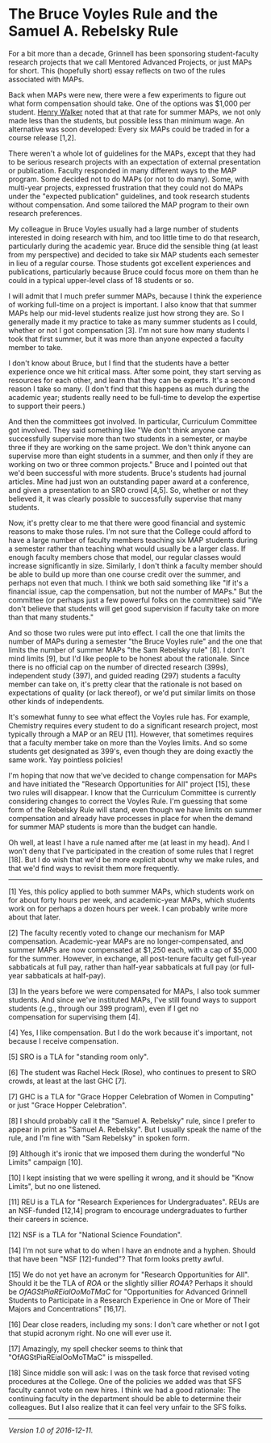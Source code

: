 The Bruce Voyles Rule and the Samuel A. Rebelsky Rule
=====================================================

For a bit more than a decade, Grinnell has been sponsoring student-faculty
research projects that we call Mentored Advanced Projects, or just MAPs
for short.  This (hopefully short) essay reflects on two of the rules
associated with MAPs.

Back when MAPs were new, there were a few experiments to figure out what
form compensation should take.  One of the options was $1,000 per student.
[Henry Walker](henry-walker.html) noted that at that rate for summer
MAPs, we not only made less than the students, but possible less than
minimum wage.  An alternative was soon developed: Every six MAPs could
be traded in for a course release [1,2].

There weren't a whole lot of guidelines for the MAPs, except that they
had to be serious research projects with an expectation of external
presentation or publication.  Faculty responded in many different ways
to the MAP program.  Some decided not to do MAPs (or not to do many).
Some, with multi-year projects, expressed frustration that they could not
do MAPs under the "expected publication" guidelines, and took research
students without compensation.  And some tailored the MAP program to their
own research preferences.

My colleague in Bruce Voyles usually had a large number of students
interested in doing research with him, and too little time to do that
research, particularly during the academic year.  Bruce did the sensible
thing (at least from my perspective) and decided to take six MAP students
each semester in lieu of a regular course.  Those students got excellent
experiences and publications, particularly because Bruce could focus more
on them than he could in a typical upper-level class of 18 students or so.

I will admit that I much prefer summer MAPs, because I think the
experience of working full-time on a project is important.  I also know
that that summer MAPs help our mid-level students realize just how
strong they are.  So I generally made it my practice to take as many
summer students as I could, whether or not I got compensation [3].
I'm not sure how many students I took that first summer, but it was more
than anyone expected a faculty member to take.

I don't know about Bruce, but I find that the students have a better
experience once we hit critical mass.  After some point, they start
serving as resources for each other, and learn that they can be experts.
It's a second reason I take so many.  (I don't find that this happens as
much during the academic year; students really need to be full-time to
develop the expertise to support their peers.)

And then the committees got involved.  In particular, Curriculum
Committee got involved.  They said something like "We don't think
anyone can successfully supervise more than two students in a semester,
or maybe three if they are working on the same project.  We don't
think anyone can supervise more than eight students in a summer,
and then only if they are working on two or three common projects."
Bruce and I pointed out that we'd been successful with more students.
Bruce's students had journal articles.  Mine had just won an outstanding
paper award at a conference, and given a presentation to an SRO crowd
[4,5].  So, whether or not they believed it, it was clearly possible to
successfully supervise that many students.

Now, it's pretty clear to me that there were good financial and systemic
reasons to make those rules.  I'm not sure that the College could afford
to have a large number of faculty members teaching six MAP students during
a semester rather than teaching what would usually be a larger class.
If enough faculty members chose that model, our regular classes would
increase significantly in size.  Similarly, I don't think a faculty member
should be able to build up more than one course credit over the summer,
and perhaps not even that much.  I think we both said something like "If
it's a financial issue, cap the compensation, but not the number of MAPs."
But the committee (or perhaps just a few powerful folks on the committee)
said "We don't believe that students will get good supervision if faculty
take on more than that many students."  

And so those two rules were put into effect.  I call the one that
limits the number of MAPs during a semester "the Bruce Voyles rule"
and the one that limits the number of summer MAPs "the Sam Rebelsky
rule" [8].  I don't mind limits [9], but I'd like people to be honest
about the rationale.  Since there is no official cap on the number of
directed research (399s), independent study (397), and guided reading
(297) students a faculty member can take on, it's pretty clear that the
rationale is not based on expectations of quality (or lack thereof),
or we'd put similar limits on those other kinds of independents.

It's somewhat funny to see what effect the Voyles rule has.  For example,
Chemistry requires every student to do a significant research project,
most typically through a MAP or an REU [11].  However, that sometimes
requires that a faculty member take on more than the Voyles limits.  And
so some students get designated as 399's, even though they are doing
exactly the same work.  Yay pointless policies!

I'm hoping that now that we've decided to change compensation for MAPs
and have initiated the "Research Opportunities for All" project [15],
these two rules will disappear.  I know that the Curriculum Committee is
currently considering changes to correct the Voyles Rule.  I'm guessing
that some form of the Rebelsky Rule will stand, even though we have limits
on summer compensation and already have processes in place for when the
demand for summer MAP students is more than the budget can handle.

Oh well, at least I have a rule named after me (at least in my head).
And I won't deny that I've participated in the creation of some rules
that I regret [18].  But I do wish that we'd be more explicit about why
we make rules, and that we'd find ways to revisit them more frequently.

----

[1] Yes, this policy applied to both summer MAPs, which students work on
for about forty hours per week, and academic-year MAPs, which students
work on for perhaps a dozen hours per week.  I can probably write more
about that later.

[2] The faculty recently voted to change our mechanism for MAP
compensation.  Academic-year MAPs are no longer-compensated, and summer
MAPs are now compensated at $1,250 each, with a cap of $5,000 for the
summer.  However, in exchange, all post-tenure faculty get full-year
sabbaticals at full pay, rather than half-year sabbaticals at full pay
(or full-year sabbaticals at half-pay).

[3] In the years before we were compensated for MAPs, I also took summer
students.  And since we've instituted MAPs, I've still found ways to
support students (e.g., through our 399 program), even if I get no  
compensation for supervising them [4].

[4] Yes, I like compensation.  But I do the work because it's important,
not because I receive compensation.

[5] SRO is a TLA for "standing room only".

[6] The student was Rachel Heck (Rose), who continues to present to SRO
crowds, at least at the last GHC [7].

[7] GHC is a TLA for "Grace Hopper Celebration of Women in Computing"
or just "Grace Hopper Celebration".

[8] I should probably call it the "Samuel A. Rebelsky" rule, since I
prefer to appear in print as "Samuel A. Rebelsky".  But I usually speak
the name of the rule, and I'm fine with "Sam Rebelsky" in spoken form.

[9] Although it's ironic that we imposed them during the wonderful
"No Limits" campaign [10].

[10] I kept insisting that we were spelling it wrong, and it should be
"Know Limits", but no one listened.

[11] REU is a TLA for "Research Experiences for Undergraduates".  REUs
are an NSF-funded [12,14] program to encourage undergraduates to further
their careers in science.

[12] NSF is a TLA for "National Science Foundation".

[14] I'm not sure what to do when I have an endnote and a hyphen.  Should
that have been "NSF [12]-funded"?  That form looks pretty awful.

[15] We do not yet have an acronym for "Research Opportunities for All".
Should it be the TLA of *ROA* or the slightly sillier *RO4A*? Perhaps
it should be *OfAGStPiaREialOoMoTMaC* for "Opportunities for Advanced
Grinnell Students to Participate in a Research Experience in One or
More of Their Majors and Concentrations" [16,17].

[16] Dear close readers, including my sons: I don't care whether or not
I got that stupid acronym right.  No one will ever use it.

[17] Amazingly, my spell checker seems to think that "OfAGStPiaREialOoMoTMaC"
is misspelled.

[18] Since middle son will ask: I was on the task force that revised
voting procedures at the College.  One of the policies we added was that
SFS faculty cannot vote on new hires.  I think we had a good rationale:
The continuing faculty in the department should be able to determine their
colleagues.  But I also realize that it can feel very unfair to the SFS 
folks.

---

*Version 1.0 of 2016-12-11.*
